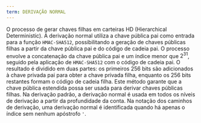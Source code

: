 ```yaml
---
term: DERIVAÇÃO NORMAL
---
```


O processo de gerar chaves filhas em carteiras HD (Hierarchical Deterministic). A derivação normal utiliza a chave pública pai como entrada para a função `HMAC-SHA512`, possibilitando a geração de chaves públicas filhas a partir da chave pública pai e do código de cadeia pai. O processo envolve a concatenação da chave pública pai e um índice menor que $2^{31}$, seguido pela aplicação de `HMAC-SHA512` com o código de cadeia pai. O resultado é dividido em duas partes: os primeiros 256 bits são adicionados à chave privada pai para obter a chave privada filha, enquanto os 256 bits restantes formam o código de cadeia filha. Este método garante que a chave pública estendida possa ser usada para derivar chaves públicas filhas. Na derivação padrão, a derivação normal é usada em todos os níveis de derivação a partir da profundidade da conta. Na notação dos caminhos de derivação, uma derivação normal é identificada quando há apenas o índice sem nenhum apóstrofo `'`.